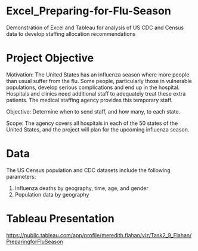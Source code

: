 # Excel_Preparing-for-Flu-Season
Demonstration of Excel and Tableau for analysis of US CDC and Census data to develop staffing allocation recommendations
# Project Objective
Motivation: The United States has an influenza season where more people than usual
suffer from the flu. Some people, particularly those in vulnerable populations, develop serious
complications and end up in the hospital. Hospitals and clinics need additional staff to
adequately treat these extra patients. The medical staffing agency provides this temporary
staff.

Objective: Determine when to send staff, and how many, to each state.

Scope: The agency covers all hospitals in each of the 50 states of the United States, and
the project will plan for the upcoming influenza season.
# Data
The US Census population and CDC datasets include the following parameters:

1. Influenza deaths by geography, time, age, and gender
2. Population data by geography
# Tableau Presentation
https://public.tableau.com/app/profile/meredith.flahan/viz/Task2_9_Flahan/PreparingforFluSeason

